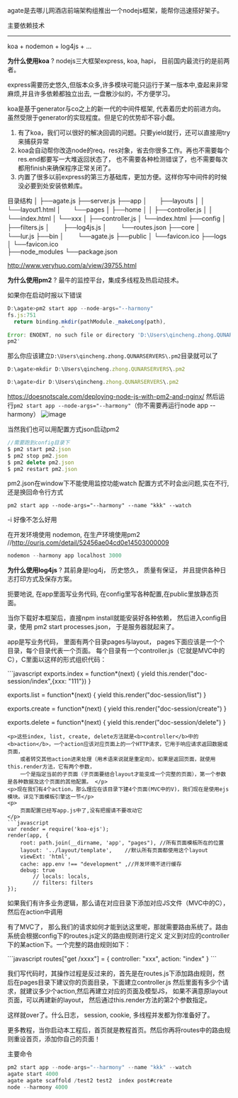 agate是去哪儿网酒店前端架构组推出一个nodejs框架，能帮你迅速搭好架子。

主要依赖技术
__________________________
koa + nodemon + log4js + ...

<b>为什么使用koa</b>  ? nodejs三大框架express, koa, hapi， 目前国内最流行的是前两者。

express需要历史悠久,但版本众多,许多模块可能只运行于某一版本中,查起来非常麻烦,并且许多依赖都独立出去, 一盘散沙似的，不方便学习。


koa是基于generator与co之上的新一代的中间件框架, 代表着历史的前进方向。虽然受限于generator的实现程度。但是它的优势却不容小觑。

1. 有了koa，我们可以很好的解决回调的问题。只要yield就行，还可以直接用try来捕获异常
2. koa会自动帮你改造node的req，res对象，省去你很多工作。再也不需要每个res.end都要写一大堆返回状态了，
也不需要各种检测错误了，也不需要每次都用finish来确保程序正常关闭了。
3. 内置了很多以前express的第三方基础库，更加方便。这样你写中间件的时候没必要到处安装依赖库。

目录结构
│
├──agate.js
├──server.js
├──app
│　　├──layouts
│    │     └──layout1.html
│　　└──pages
│           ├──home
│           │     ├──controller.js
│           │     └──index.html
│           └──xxx
│                  ├──controller.js
│                  └──index.html
├──config
│　　 ├──filters.js
│　　 ├──log4js.js
│　　 └──routes.json
├──core
│　　 └──lur.js
├──bin
│　 　└──agate.js
├──public
│     └──favicon.ico
├──logs
│     └──favicon.ico       
├──node_modules
└──package.json
     
http://www.veryhuo.com/a/view/39755.html




<b>为什么使用pm2</b>  ? 最牛的监控平台，集成多线程及热启动技术。

如果你在启动时报以下错误
```javascript
D:\agate>pm2 start app --node-args="--harmony"
fs.js:751
  return binding.mkdir(pathModule._makeLong(path),
                 ^
Error: ENOENT, no such file or directory 'D:\Users\qincheng.zhong.QUNARSERVERS\.
pm2'
```
那么你应该建立`D:\Users\qincheng.zhong.QUNARSERVERS\.pm2`目录就可以了
```javascript
D:\agate>mkdir D:\Users\qincheng.zhong.QUNARSERVERS\.pm2

D:\agate>dir D:\Users\qincheng.zhong.QUNARSERVERS\.pm2
```
https://doesnotscale.com/deploying-node-js-with-pm2-and-nginx/
然后运行`pm2 start app --node-args="--harmony"`（你不需要再运行node app --harmony） 
![image](https://cloud.githubusercontent.com/assets/190846/7040248/8ed8d2ca-ddff-11e4-8868-2c0c16b95549.png)


当然我们也可以用配置方式json启动pm2

```javascript
//需要跑到config目录下
$ pm2 start pm2.json
$ pm2 stop pm2.json
$ pm2 delete pm2.json
$ pm2 restart pm2.json
```

pm2.json在window下不能使用监控功能watch
配置方式不时会出问题,实在不行,还是换回命令行方式
```
pm2 start app --node-args="--harmony" --name "kkk" --watch
```
-i 好像不怎么好用

在开发环境使用 nodemon, 在生产环境使用pm2
//http://ourjs.com/detail/52456ae04cd0e14503000009
```javascript
nodemon --harmony app localhost 3000
```


<b>为什么使用log4js</b>  ? 其前身是log4j， 历史悠久， 质量有保证， 并且提供各种日志打印方式及保存方案。

<p>扼要地说, 在app里面写业务代码, 在config里写各种配置,在public里放静态页面。</p>
<p>当你下载好本框架后，直接npm install就能安装好各种依赖，
    然后进入config目录，使用 pm2 start processes.json， 于是服务器就起来了。</p>
<p>app是写业务代码， 里面有两个目录pages与layout， pages下面应该是一个个目录，每个目录代表一个页面。
   每个目录有一个controller.js（它就是MVC中的C），C里面以这样的形式组织代码：
</p>
```javascript
exports.index  = function*(next) {
    yield this.render("doc-session/index",{xxx: "111"})
}

exports.list  = function*(next) {
    yield this.render("doc-session/list")
}

exports.create  = function*(next) {
    yield this.render("doc-session/create")
}

exports.delete  = function*(next) {
    yield this.render("doc-session/delete")
}

```
<p>这些index, list, create, delete方法就是<b>controller</b>中的<b>action</b>，一个action应该对应页面上的一个HTTP请求，它用于响应请求返回数据或页面，
    或者转交其他action进来处理（用术语来说就是重定向）。如果是返回页面，就使用this.render方法，它有两个参数，
    一个是指定当前的子页面（子页面要结合layout才能变成一个完整的页面），第一个参数是各种数据及这个页面的其他配置。 </p>
<p>现在我们有4个action，那么理应在该目录下建4个页面(MVC中的V)，我们现在是使用ejs模块。详见下面模板引擎这一节</p>
<p>
    页面配置已经写app.js中了,没有把握请不要改动它
</p>
```javascript
var render = require('koa-ejs');
render(app, {
    root: path.join(__dirname, 'app', "pages"), //所有页面模板所在的位置
    layout: '../layout/template',    //默认所有页面都使用这个layout
    viewExt: 'html',             
    cache: app.env !== "development" ,//开发环境不进行缓存
    debug: true
        // locals: locals,
        // filters: filters
});
```
<p>如果我们有许多业务逻辑，那么请在对应目录下添加对应JS文件（MVC中的C），然后在action中调用</p>
<p>有了MVC了， 那么我们的请求如何才能到达这里呢，那就需要路由系统了。路由系统会根据config下的routes.js定义的路由规则进行定义
定义到对应的controller下的某action下。一个完整的路由规则如下：
</p>
```javascript
routes["get /xxxx"] = {
    controller: "xxx",
    action: "index"
}
```

<p>我们写代码时，其操作过程是反过来的，首先是在routes.js下添加路由规则，然后在pages目录下建议你的页面目录，下面建立controller.js
然后里面有多少个请求，就建议多少个action,然后再建立对应的页面及模型JS， 如果不满意原layout页面，可以再建新的layout，
然后通过this.render方法的第2个参数指定。
</p>
<p>这样就over了。什么日志， session, cookie, 多线程并发都为你准备好了。</p>

更多教程，当你启动本工程后，首页就是教程首页。然后你再将routes中的路由规则重设首页，添加你自己的页面！


主要命令
```javascript
pm2 start app --node-args="--harmony" --name "kkk" --watch 
agate start 4000
agate agate scaffold /test2 test2  index post#create
node --harmony 4000

```
